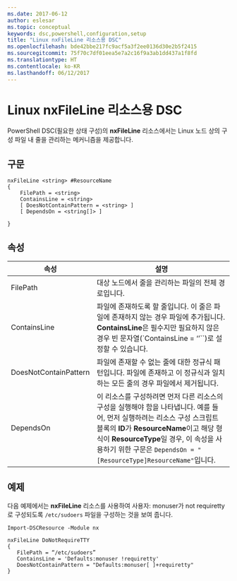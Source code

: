 ```yaml
---
ms.date: 2017-06-12
author: eslesar
ms.topic: conceptual
keywords: dsc,powershell,configuration,setup
title: "Linux nxFileLine 리소스용 DSC"
ms.openlocfilehash: bde42bbe217fc9acf5a3f2ee0136d30e2b5f2415
ms.sourcegitcommit: 75f70c7df01eea5e7a2c16f9a3ab1dd437a1f8fd
ms.translationtype: HT
ms.contentlocale: ko-KR
ms.lasthandoff: 06/12/2017
---
```

<a id="dsc-for-linux-nxfileline-resource" class="xliff"></a>
# Linux nxFileLine 리소스용 DSC

PowerShell DSC(필요한 상태 구성)의 **nxFileLine** 리소스에서는 Linux 노드 상의 구성 파일 내 줄을 관리하는 메커니즘을 제공합니다.

<a id="syntax" class="xliff"></a>
## 구문

```
nxFileLine <string> #ResourceName
{
    FilePath = <string>
    ContainsLine = <string>
    [ DoesNotContainPattern = <string> ]
    [ DependsOn = <string[]> ]

}
```

<a id="properties" class="xliff"></a>
## 속성

|  속성 |  설명 | 
|---|---|
| FilePath| 대상 노드에서 줄을 관리하는 파일의 전체 경로입니다.| 
| ContainsLine| 파일에 존재하도록 할 줄입니다. 이 줄은 파일에 존재하지 않는 경우 파일에 추가됩니다. **ContainsLine**은 필수지만 필요하지 않은 경우 빈 문자열(`ContainsLine = ‘’``)로 설정할 수 있습니다.| 
| DoesNotContainPattern| 파일에 존재할 수 없는 줄에 대한 정규식 패턴입니다. 파일에 존재하고 이 정규식과 일치하는 모든 줄의 경우 파일에서 제거됩니다.| 
| DependsOn | 이 리소스를 구성하려면 먼저 다른 리소스의 구성을 실행해야 함을 나타냅니다. 예를 들어, 먼저 실행하려는 리소스 구성 스크립트 블록의 **ID**가 **ResourceName**이고 해당 형식이 **ResourceType**일 경우, 이 속성을 사용하기 위한 구문은 `DependsOn = "[ResourceType]ResourceName"`입니다.| 

<a id="example" class="xliff"></a>
## 예제

다음 예제에서는 **nxFileLine** 리소스를 사용하여 사용자: monuser가 not requiretty로 구성되도록 `/etc/sudoers` 파일을 구성하는 것을 보여 줍니다.

```
Import-DSCResource -Module nx 

nxFileLine DoNotRequireTTY
{
   FilePath = “/etc/sudoers”
   ContainsLine = 'Defaults:monuser !requiretty'
   DoesNotContainPattern = "Defaults:monuser[ ]+requiretty"
} 
```

